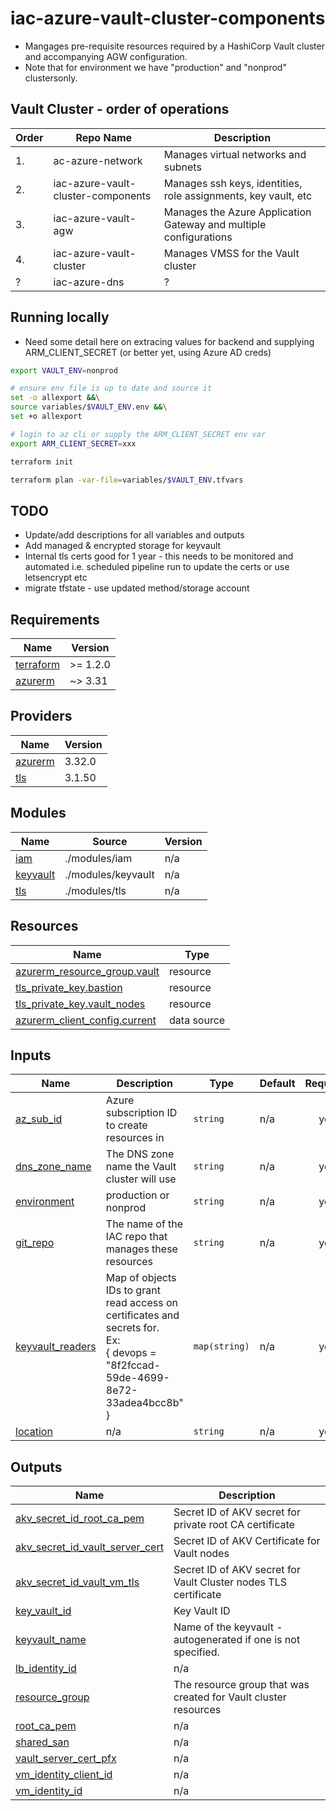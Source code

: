 # iac-azure-vault-cluster-components
* Mangages pre-requisite resources required by a HashiCorp Vault cluster and accompanying AGW configuration.
* Note that for environment we have "production" and "nonprod" clustersonly.

## Vault Cluster - order of operations
| Order | Repo Name | Description |
|---|---|---|
| 1. | ac-azure-network | Manages virtual networks and subnets |
| 2. | iac-azure-vault-cluster-components | Manages ssh keys, identities, role assignments, key vault, etc |
| 3. | iac-azure-vault-agw | Manages the Azure Application Gateway and multiple configurations |
| 4. | iac-azure-vault-cluster | Manages VMSS for the Vault cluster |
| ? | iac-azure-dns | ? | ? |

## Running locally
* Need some detail here on extracing values for backend and supplying ARM_CLIENT_SECRET (or better yet, using Azure AD creds)
```bash
export VAULT_ENV=nonprod

# ensure env file is up to date and source it
set -o allexport &&\
source variables/$VAULT_ENV.env &&\
set +o allexport

# login to az cli or supply the ARM_CLIENT_SECRET env var
export ARM_CLIENT_SECRET=xxx

terraform init

terraform plan -var-file=variables/$VAULT_ENV.tfvars

```
## TODO
* Update/add descriptions for all variables and outputs
* Add managed & encrypted storage for keyvault
* Internal tls certs good for 1 year - this needs to be monitored and automated i.e. scheduled pipeline run to update the certs or use letsencrypt etc
* migrate tfstate - use updated method/storage account

<!-- BEGIN_TF_DOCS -->
## Requirements

| Name | Version |
|------|---------|
| <a name="requirement_terraform"></a> [terraform](#requirement\_terraform) | >= 1.2.0 |
| <a name="requirement_azurerm"></a> [azurerm](#requirement\_azurerm) | ~> 3.31 |

## Providers

| Name | Version |
|------|---------|
| <a name="provider_azurerm"></a> [azurerm](#provider\_azurerm) | 3.32.0 |
| <a name="provider_tls"></a> [tls](#provider\_tls) | 3.1.50 |

## Modules

| Name | Source | Version |
|------|--------|---------|
| <a name="module_iam"></a> [iam](#module\_iam) | ./modules/iam | n/a |
| <a name="module_keyvault"></a> [keyvault](#module\_keyvault) | ./modules/keyvault | n/a |
| <a name="module_tls"></a> [tls](#module\_tls) | ./modules/tls | n/a |

## Resources

| Name | Type |
|------|------|
| [azurerm_resource_group.vault](https://registry.terraform.io/providers/hashicorp/azurerm/latest/docs/resources/resource_group) | resource |
| [tls_private_key.bastion](https://registry.terraform.io/providers/hashicorp/tls/latest/docs/resources/private_key) | resource |
| [tls_private_key.vault_nodes](https://registry.terraform.io/providers/hashicorp/tls/latest/docs/resources/private_key) | resource |
| [azurerm_client_config.current](https://registry.terraform.io/providers/hashicorp/azurerm/latest/docs/data-sources/client_config) | data source |

## Inputs

| Name | Description | Type | Default | Required |
|------|-------------|------|---------|:--------:|
| <a name="input_az_sub_id"></a> [az\_sub\_id](#input\_az\_sub\_id) | Azure subscription ID to create resources in | `string` | n/a | yes |
| <a name="input_dns_zone_name"></a> [dns\_zone\_name](#input\_dns\_zone\_name) | The DNS zone name the Vault cluster will use | `string` | n/a | yes |
| <a name="input_environment"></a> [environment](#input\_environment) | production or nonprod | `string` | n/a | yes |
| <a name="input_git_repo"></a> [git\_repo](#input\_git\_repo) | The name of the IAC repo that manages these resources | `string` | n/a | yes |
| <a name="input_keyvault_readers"></a> [keyvault\_readers](#input\_keyvault\_readers) | Map of objects IDs to grant read access on certificates and secrets for.<br>Ex:<br>{ devops = "8f2fccad-59de-4699-8e72-33adea4bcc8b" } | `map(string)` | n/a | yes |
| <a name="input_location"></a> [location](#input\_location) | n/a | `string` | n/a | yes |

## Outputs

| Name | Description |
|------|-------------|
| <a name="output_akv_secret_id_root_ca_pem"></a> [akv\_secret\_id\_root\_ca\_pem](#output\_akv\_secret\_id\_root\_ca\_pem) | Secret ID of AKV secret for private root CA certificate |
| <a name="output_akv_secret_id_vault_server_cert"></a> [akv\_secret\_id\_vault\_server\_cert](#output\_akv\_secret\_id\_vault\_server\_cert) | Secret ID of AKV Certificate for Vault nodes |
| <a name="output_akv_secret_id_vault_vm_tls"></a> [akv\_secret\_id\_vault\_vm\_tls](#output\_akv\_secret\_id\_vault\_vm\_tls) | Secret ID of AKV secret for Vault Cluster nodes TLS certificate |
| <a name="output_key_vault_id"></a> [key\_vault\_id](#output\_key\_vault\_id) | Key Vault ID |
| <a name="output_keyvault_name"></a> [keyvault\_name](#output\_keyvault\_name) | Name of the keyvault - autogenerated if one is not specified. |
| <a name="output_lb_identity_id"></a> [lb\_identity\_id](#output\_lb\_identity\_id) | n/a |
| <a name="output_resource_group"></a> [resource\_group](#output\_resource\_group) | The resource group that was created for Vault cluster resources |
| <a name="output_root_ca_pem"></a> [root\_ca\_pem](#output\_root\_ca\_pem) | n/a |
| <a name="output_shared_san"></a> [shared\_san](#output\_shared\_san) | n/a |
| <a name="output_vault_server_cert_pfx"></a> [vault\_server\_cert\_pfx](#output\_vault\_server\_cert\_pfx) | n/a |
| <a name="output_vm_identity_client_id"></a> [vm\_identity\_client\_id](#output\_vm\_identity\_client\_id) | n/a |
| <a name="output_vm_identity_id"></a> [vm\_identity\_id](#output\_vm\_identity\_id) | n/a |
<!-- END_TF_DOCS -->